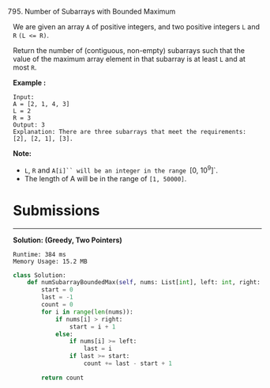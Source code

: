 795. Number of Subarrays with Bounded Maximum

We are given an array `A` of positive integers, and two positive integers `L` and `R` `(L <= R)`.

Return the number of (contiguous, non-empty) subarrays such that the value of the maximum array element in that subarray is at least `L` and at most `R`.

**Example :**
```
Input: 
A = [2, 1, 4, 3]
L = 2
R = 3
Output: 3
Explanation: There are three subarrays that meet the requirements: [2], [2, 1], [3].
```

**Note:**

* `L`, `R`  and `A[i]`` will be an integer in the range `[0, $10^9$]`.
* The length of A will be in the range of `[1, 50000]`.

# Submissions
---
**Solution: (Greedy, Two Pointers)**
```
Runtime: 384 ms
Memory Usage: 15.2 MB
```
```python
class Solution:
    def numSubarrayBoundedMax(self, nums: List[int], left: int, right: int) -> int:
        start = 0
        last = -1
        count = 0
        for i in range(len(nums)):
            if nums[i] > right:
                start = i + 1
            else:
                if nums[i] >= left:
                    last = i
                if last >= start:
                    count += last - start + 1

        return count
```
